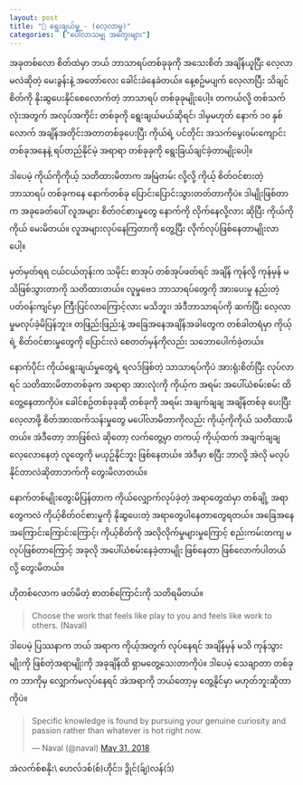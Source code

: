 ```yaml
---
layout: post
title: "🥬 ရွေးချယ်မှု - (လေ့လာမှု)"
categories:  ["ပေါ်လာသမျှ အတွေးများ"]
---
```


အခုတစ်လော စိတ်ထဲမှာ ဘယ် ဘာသာရပ်တစ်ခုခုကို အသေးစိတ် အချိန်ယူပြီး လေ့လာမလဲဆိုတဲ့ မေးခွန်းနဲ့ အတော်လေး ခေါင်းခဲနေခဲတယ်။ နေ့စဥ်မပျက် လေ့လာပြီး သိချင်စိတ်ကို နိုးဆွပေးနိုင်စေလောက်တဲ့ ဘာသာရပ် တစ်ခုခုမျိုးပေါ့။ တကယ်လို့ တစ်သက်လုံးအတွက် အလုပ်အကိုင်း တစ်ခုကို ရွေးချယ်မယ်ဆိုရင်၊ ဒါမှမဟုတ် နောက် ၁၀ နှစ်လောက် အချိန်အတိုင်းအတာတစ်ခုပေးပြီး ကိုယ်ရဲ့ ပင်တိုင်း အသက်မွေးဝမ်းကျောင်း တစ်ခုအနေနဲ့ ရပ်တည်နိုင်မဲ့ အရာရာ တစ်ခုခုကို ရွေးခြယ်ချင်ခဲ့တာမျိုးပေါ့။

ဒါပေမဲ့ ကိုယ်ကိုကိုယ့် သတိထားမိတာက အမြဲတမ်း လို့လို့ ကိုယ့် စိတ်ဝင်စားတဲ့ ဘာသာရပ် တစ်ခုကနေ နောက်တစ်ခု ပြောင်းပြောင်းသွားတတ်တာကိုပဲ။ ဒါမျိုးဖြစ်တာက အခုခေတ်ပေါ် လူအများ စိတ်ဝင်စားမှုတွေ နောက်ကို လိုက်နေလို့လား ဆိုပြီး ကိုယ်ကိုကိုယ် မေးမိတယ်။ လူအများလုပ်နေကြတာကို တွေ့ပြီး လိုက်လုပ်ဖြစ်နေတာမျိုးလာပေါ့။

မှတ်မှတ်ရရ ငယ်ငယ်တုန်းက သမိုင်း စာအုပ် တစ်အုပ်ဖတ်ရင် အချိန် ကုန်လို့ ကုန်မှန် မသိဖြစ်သွားတာကို သတိထားတယ်။ လူမှုဗေဒ ဘာသာရပ်တွေကို အားပေးမှု နည်းတဲ့ ပတ်ဝန်းကျင်မှာ ကြီးပြင်လာကြောင့်လား မသိဘူး၊ အဲဒီဘာသာရပ်ကို ဆက်ပြီး လေ့လာမှုမလုပ်ခဲ့မိပြန်ဘူး။ တဖြည်းဖြည်းနဲ့ အခြေအနေအချိန်အခါတွေက တစ်ခါတရံမှာ ကိုယ့်ရဲ့ စိတ်ဝင်စားမှုတွေကို ပြောင်းလဲ စေတတ်မှန်ကိုလည်း သဘောပေါက်ခဲ့တယ်။

နောက်ပိုင်း ကိုယ်ရွေးချယ်မှုတွေရဲ့ ရလဒ်ဖြစ်တဲ့ သာသာရပ်ကိုပဲ အားရုံးစိတ်ပြီး လုပ်လာရင် သတိထားမိတာတစ်ခုက အရာရာ အားလုံးကို ကိုယ့်က အရမ်း အပေါ်ယံစမ်းစမ်း ထိတွေ့နေတာကိုပဲ။ ခေါင်စဥ်တစ်ခုခုဆို တစ်ခုကို အရမ်း အချက်ချချ အချိန်တစ်ခု ပေးပြီး လေ့လာဖို့ စိတ်အားထက်သန်းမှုတွေ မပေါ်လာမိတာကိုလည်း ကိုယ့်ကိုကိုယ် သတိထားမိတယ်။ အဲဒီတော့ ဘာဖြစ်လဲ ဆိုတော့ လက်တွေ့မှာ တကယ့် ကိုယ့်ထက် အချက်ချချ လေ့လောနေတဲ့ လူတွေကို မယှဥ်နိုင်ဘူး ဖြစ်နေတယ်။ အဲဒီမှာ စပြီး ဘာလို့ အဲလို မလုပ်နိုင်တာလဲဆိုတာဘက်ကို တွေးမိလာတယ်။

နောက်တစ်မျိုးတွေးမိပြန်တာက ကိုယ်လျှောက်လုပ်ခဲ့တဲ့ အရာတွေထဲမှာ တစ်ချို့ အရာတွေကလဲ ကိုယ့်စိတ်ဝင်စားမှုကို နိုဆွပေးတဲ့ အရာတွေပါနေတာတွေရတယ်။ အခြေအနေ အကြောင်းကြောင်းကြောင့်၊ ကိုယ့်စိတ်ကို အလိုလိုက်မှုများမှုကြောင့် စည်းကမ်းတကျ မလုပ်ဖြစ်တာကြောင့် အခုလို အပေါ်ယံစမ်းနေခဲ့တာမျိုး ဖြစ်နေတာ ဖြစ်လောက်ပါတယ်လို့ တွေးမိတယ်။

ဟိုတစ်လောက ဖတ်မိတဲ့ စာတစ်ကြောင်းကို သတိရမိတယ်။

> Choose the work that feels like play to you and feels like work to others. (Naval)

ဒါပေမဲ့ ပြဿနာက ဘယ် အရာက ကိုယ့်အတွက် လုပ်နေရင် အချိန်မှန် မသိ ကုန်သွားမျိုးကို ဖြစ်တဲ့အရာမျိုးကို အခုချိန်ထိ ရှာမတွေ့သေးတာကိုပဲ။ ဒါပေမဲ့ သေချာတာ တစ်ခုက ဘာကိုမှ လျှောက်မလုပ်နေရင် အဲအရာကို ဘယ်တော့မှ တွေ့နိုင်မှာ မဟုတ်ဘူးဆိုတာကိုပဲ။

<blockquote class="twitter-tweet"><p lang="en" dir="ltr">Specific knowledge is found by pursuing your genuine curiosity and passion rather than whatever is hot right now.</p>&mdash; Naval (@naval) <a href="https://twitter.com/naval/status/1002105081855016961?ref_src=twsrc%5Etfw">May 31, 2018</a></blockquote> <script async src="https://platform.twitter.com/widgets.js" charset="utf-8"></script>

အဲလက်စ်စနိုး\\
ဟေလ်ဒစ်(စ်)ဟိုင်း၊ ဒွိုင်(ခ်ျ)လန်(ဒ်)
